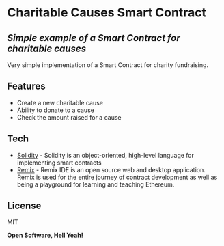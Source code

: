 # Charitable Causes Smart Contract 
## _Simple example of a Smart Contract for charitable causes_

Very simple implementation of a Smart Contract for charity fundraising.

## Features

- Create a new charitable cause
- Ability to donate to a cause
- Check the amount raised for a cause


## Tech


- [Solidity](https://docs.soliditylang.org/en/v0.8.7/) - Solidity is an object-oriented, high-level language for implementing smart contracts
- [Remix](https://remix.ethereum.org/) - Remix IDE is an open source web and desktop application. Remix is used for the entire journey of contract development as well as being a playground for learning and teaching Ethereum.


## License

MIT

**Open Software, Hell Yeah!**